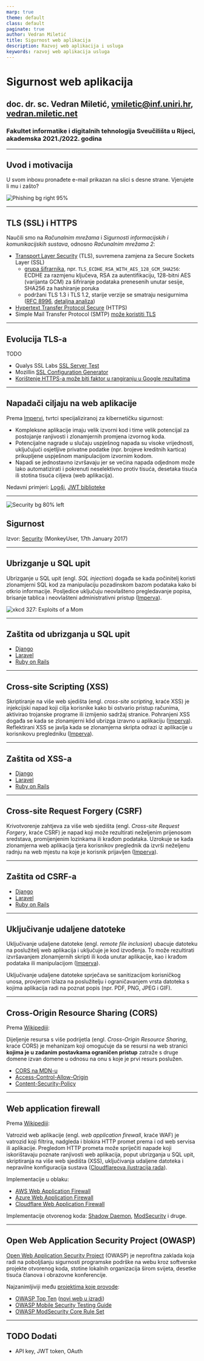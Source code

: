 ```yaml
---
marp: true
theme: default
class: default
paginate: true
author: Vedran Miletić
title: Sigurnost web aplikacija
description: Razvoj web aplikacija i usluga
keywords: razvoj web aplikacija usluga
---
```


# Sigurnost web aplikacija

## doc. dr. sc. Vedran Miletić, <vmiletic@inf.uniri.hr>, [vedran.miletic.net](https://vedran.miletic.net/)

### Fakultet informatike i digitalnih tehnologija Sveučilišta u Rijeci, akademska 2021./2022. godina

---

## Uvod i motivacija

U svom inboxu pronađete e-mail prikazan na slici s desne strane. Vjerujete li mu i zašto?

![Phishing bg right 95%](https://upload.wikimedia.org/wikipedia/commons/d/d0/PhishingTrustedBank.png)

---

## TLS (SSL) i HTTPS

Naučili smo na *Računalnim mrežama* i *Sigurnosti informacijskih i komunikacijskih sustava*, odnosno *Računalnim mrežama 2*:

- [Transport Layer Security](https://en.wikipedia.org/wiki/Transport_Layer_Security) (TLS), suvremena zamjena za Secure Sockets Layer (SSL)
    - [grupa šifrarnika](https://en.wikipedia.org/wiki/Cipher_suite), npr. `TLS_ECDHE_RSA_WITH_AES_128_GCM_SHA256`: ECDHE za razmjenu ključeva, RSA za autentifikaciju, 128-bitni AES (varijanta GCM) za šifriranje podataka prenesenih unutar sesije, SHA256 za hashiranje poruka
    - podržani TLS 1.3 i TLS 1.2, starije verzije se smatraju nesigurnima ([RFC 8996](https://datatracker.ietf.org/doc/html/rfc8996), [detaljna analiza](https://www.michalspacek.com/disable-tls-1.0-and-1.1-today))
- [Hypertext Transfer Protocol Secure](https://en.wikipedia.org/wiki/HTTPS) (HTTPS)
- Simple Mail Transfer Protocol (SMTP) [može koristiti TLS](https://en.wikipedia.org/wiki/Simple_Mail_Transfer_Protocol#Security_extensions)

---

## Evolucija TLS-a

TODO

- Qualys SSL Labs [SSL Server Test](https://www.ssllabs.com/ssltest/)
- Mozillin [SSL Configuration Generator](https://ssl-config.mozilla.org/)
- [Korištenje HTTPS-a može biti faktor u rangiranju u Google rezultatima](https://moz.com/blog/https-is-table-stakes-for-2020-seo)

---

## Napadači ciljaju na web aplikacije

Prema [Impervi](https://www.imperva.com/learn/application-security/application-security/), tvrtci specijaliziranoj za kibernetičku sigurnost:

- Kompleksne aplikacije imaju velik izvorni kod i time velik potencijal za postojanje ranjivosti i zlonamjernih promjena izvornog koda.
- Potencijalne nagrade u slučaju uspješnog napada su visoke vrijednosti, uključujući osjetljive privatne podatke (npr. brojeve kreditnih kartica) prikupljene uspješnom manipulacijom izvornim kodom.
- Napadi se jednostavno izvršavaju jer se većina napada odjednom može lako automatizirati i pokrenuti neselektivno protiv tisuća, desetaka tisuća ili stotina tisuća ciljeva (web aplikacija).

Nedavni primjeri: [Log4j](https://blog.cloudflare.com/inside-the-log4j2-vulnerability-cve-2021-44228/), [JWT biblioteke](https://auth0.com/blog/critical-vulnerabilities-in-json-web-token-libraries/)

---

![Security bg 80% left](https://www.monkeyuser.com/2017/security/24-security.png)

## Sigurnost

Izvor: [Security](https://www.monkeyuser.com/2017/security/) (MonkeyUser, 17th January 2017)

---

## Ubrizganje u SQL upit

Ubrizganje u SQL upit (engl. *SQL injection*) događa se kada počinitelj koristi zlonamjerni SQL kod za manipulaciju pozadinskom bazom podataka kako bi otkrio informacije. Posljedice uključuju neovlašteno pregledavanje popisa, brisanje tablica i neovlašteni administrativni pristup ([Imperva](https://www.imperva.com/learn/application-security/sql-injection-sqli/)).

![xkcd 327: Exploits of a Mom](https://imgs.xkcd.com/comics/exploits_of_a_mom.png)

---

## Zaštita od ubrizganja u SQL upit

- [Django](https://docs.djangoproject.com/en/5.2/topics/security/#sql-injection-protection)
- [Laravel](https://laravel.com/docs/12.x/queries)
- [Ruby on Rails](https://guides.rubyonrails.org/security.html#injection)

---

## Cross-site Scripting (XSS)

Skriptiranje na više web sjedišta (engl. *cross-site scripting*, kraće XSS) je injekcijski napad koji cilja korisnike kako bi ostvario pristup računima, aktivirao trojanske programe ili izmijenio sadržaj stranice. Pohranjeni XSS događa se kada se zlonamjerni kôd ubrizga izravno u aplikaciju ([Imperva](https://www.imperva.com/learn/application-security/cross-site-scripting-xss-attacks/)). Reflektirani XSS se javlja kada se zlonamjerna skripta odrazi iz aplikacije u korisnikovu pregledniku ([Imperva](https://www.imperva.com/learn/application-security/reflected-xss-attacks/)).

---

## Zaštita od XSS-a

- [Django](https://docs.djangoproject.com/en/5.2/topics/security/#cross-site-scripting-xss-protection)
- [Laravel](https://laravel.com/docs/12.x/blade)
- [Ruby on Rails](https://guides.rubyonrails.org/security.html#cross-site-scripting-xss)

---

## Cross-site Request Forgery (CSRF)

Krivotvorenje zahtjeva za više web sjedišta (engl. *Cross-site Request Forgery*, kraće CSRF) je napad koji može rezultirati neželjenim prijenosom sredstava, promijenjenim lozinkama ili krađom podataka. Uzrokuje se kada zlonamjerna web aplikacija tjera korisnikov preglednik da izvrši neželjenu radnju na web mjestu na koje je korisnik prijavljen ([Imperva](https://www.imperva.com/learn/application-security/csrf-cross-site-request-forgery/)).

---

## Zaštita od CSRF-a

- [Django](https://docs.djangoproject.com/en/5.2/topics/security/#cross-site-request-forgery-csrf-protection)
- [Laravel](https://laravel.com/docs/12.x/csrf)
- [Ruby on Rails](https://guides.rubyonrails.org/security.html#csrf-countermeasures)

---

## Uključivanje udaljene datoteke

Uključivanje udaljene datoteke (engl. *remote file inclusion*) ubacuje datoteku na poslužitelj web aplikacija i uključuje je kod izvođenja. To može rezultirati izvršavanjem zlonamjernih skripti ili koda unutar aplikacije, kao i krađom podataka ili manipulacijom ([Imperva](https://www.imperva.com/learn/application-security/rfi-remote-file-inclusion/)).

Uključivanje udaljene datoteke sprječava se sanitizacijom korisničkog unosa, provjerom izlaza na poslužitelju i ograničavanjem vrsta datoteka s kojima aplikacija radi na poznat popis (npr. PDF, PNG, JPEG i GIF).

---

## Cross-Origin Resource Sharing (CORS)

Prema [Wikipediji](https://en.wikipedia.org/wiki/Cross-origin_resource_sharing):

Dijeljenje resursa s više podrijetla (engl. *Cross-Origin Resource Sharing*, kraće CORS) je mehanizam koji omogućuje da se resursi na web stranici **kojima je u zadanim postavkama ograničen pristup** zatraže s druge domene izvan domene u odnosu na onu s koje je prvi resurs poslužen.

- [CORS na MDN-u](https://developer.mozilla.org/en-US/docs/Web/HTTP/CORS)
- [Access-Control-Allow-Origin](https://developer.mozilla.org/en-US/docs/Web/HTTP/Headers/Access-Control-Allow-Origin)
- [Content-Security-Policy](https://developer.mozilla.org/en-US/docs/Web/HTTP/Headers/Content-Security-Policy)

---

## Web application firewall

Prema [Wikipediji](https://en.wikipedia.org/wiki/Web_application_firewall):

Vatrozid web aplikacije (engl. *web application firewall*, kraće WAF) je vatrozid koji filtrira, nadgleda i blokira HTTP promet prema i od web servisa ili aplikacije. Pregledom HTTP prometa može spriječiti napade koji iskorištavaju poznate ranjivosti web aplikacija, poput ubrizganja u SQL upit, skriptiranja na više web sjedišta (XSS), uključivanja udaljene datoteka i nepravilne konfiguracija sustava ([Cloudflareova ilustracija rada](https://www.cloudflare.com/learning/ddos/glossary/web-application-firewall-waf/)).

Implementacije u oblaku:

- [AWS Web Application Firewall](https://aws.amazon.com/waf/)
- [Azure Web Application Firewall](https://azure.microsoft.com/en-us/services/web-application-firewall/)
- [Cloudflare Web Application Firewall](https://www.cloudflare.com/waf/)

Implementacije otvorenog koda: [Shadow Daemon](https://shadowd.zecure.org/), [ModSecurity](https://www.modsecurity.org/) i druge.

---

## Open Web Application Security Project (OWASP)

[Open Web Application Security Project](https://owasp.org/) (OWASP) je neprofitna zaklada koja radi na poboljšanju sigurnosti programske podrške na webu kroz softverske projekte otvorenog koda, stotine lokalnih organizacija širom svijeta, desetke tisuća članova i obrazovne konferencije.

Najzanimljiviji među [projektima koje provode](https://owasp.org/projects/):

- [OWASP Top Ten](https://owasp.org/www-project-top-ten/) ([novi web u izradi](https://www.owasptopten.org/))
- [OWASP Mobile Security Testing Guide](https://owasp.org/www-project-mobile-security-testing-guide/)
- [OWASP ModSecurity Core Rule Set](https://owasp.org/www-project-modsecurity-core-rule-set/)

---

## TODO Dodati

- API key, JWT token, OAuth

